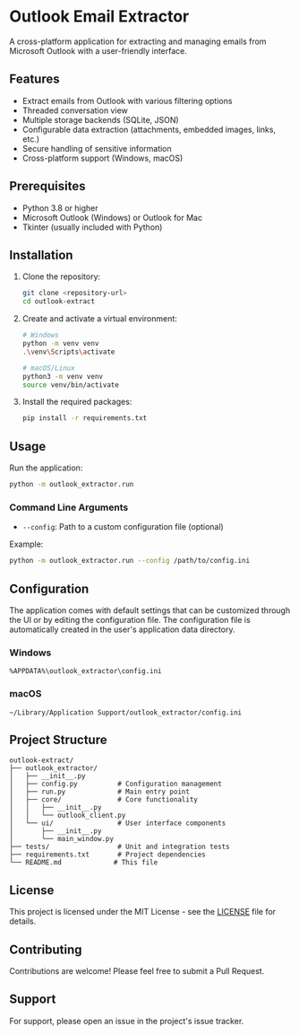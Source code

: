 # Outlook Email Extractor

A cross-platform application for extracting and managing emails from Microsoft Outlook with a user-friendly interface.

## Features

- Extract emails from Outlook with various filtering options
- Threaded conversation view
- Multiple storage backends (SQLite, JSON)
- Configurable data extraction (attachments, embedded images, links, etc.)
- Secure handling of sensitive information
- Cross-platform support (Windows, macOS)

## Prerequisites

- Python 3.8 or higher
- Microsoft Outlook (Windows) or Outlook for Mac
- Tkinter (usually included with Python)

## Installation

1. Clone the repository:
   ```bash
   git clone <repository-url>
   cd outlook-extract
   ```

2. Create and activate a virtual environment:
   ```bash
   # Windows
   python -m venv venv
   .\venv\Scripts\activate

   # macOS/Linux
   python3 -m venv venv
   source venv/bin/activate
   ```

3. Install the required packages:
   ```bash
   pip install -r requirements.txt
   ```

## Usage

Run the application:
```bash
python -m outlook_extractor.run
```

### Command Line Arguments

- `--config`: Path to a custom configuration file (optional)

Example:
```bash
python -m outlook_extractor.run --config /path/to/config.ini
```

## Configuration

The application comes with default settings that can be customized through the UI or by editing the configuration file. The configuration file is automatically created in the user's application data directory.

### Windows
`%APPDATA%\outlook_extractor\config.ini`

### macOS
`~/Library/Application Support/outlook_extractor/config.ini`

## Project Structure

```
outlook-extract/
├── outlook_extractor/
│   ├── __init__.py
│   ├── config.py          # Configuration management
│   ├── run.py             # Main entry point
│   ├── core/              # Core functionality
│   │   ├── __init__.py
│   │   └── outlook_client.py
│   └── ui/                # User interface components
│       ├── __init__.py
│       └── main_window.py
├── tests/                 # Unit and integration tests
├── requirements.txt       # Project dependencies
└── README.md             # This file
```

## License

This project is licensed under the MIT License - see the [LICENSE](LICENSE) file for details.

## Contributing

Contributions are welcome! Please feel free to submit a Pull Request.

## Support

For support, please open an issue in the project's issue tracker.
